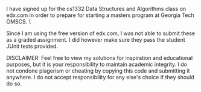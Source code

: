 I have signed up for the cs1332 Data Structures and Algorithms class on edx.com in order to prepare for starting a masters program at Georgia Tech OMSCS. \

Since I am using the free version of edx.com, I was not able to submit these as a graded assignment. I did however make sure they pass the student JUnit tests provided. 

DISCLAIMER: Feel free to view my solutions for inspiration and educational purposes, but it is your responsibility to maintain academic integrity. I do not condone plagerism or cheating by copying this code and submitting it anywhere. I do not accept responsibility for any else's choice if they should do so.
